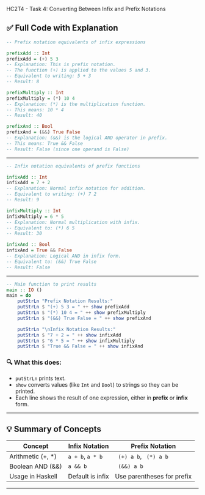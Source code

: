 HC2T4 - Task 4: Converting Between Infix and Prefix Notations 



## ✅ Full Code with Explanation

```haskell
-- Prefix notation equivalents of infix expressions

prefixAdd :: Int
prefixAdd = (+) 5 3
-- Explanation: This is prefix notation.
-- The function (+) is applied to the values 5 and 3.
-- Equivalent to writing: 5 + 3
-- Result: 8

prefixMultiply :: Int
prefixMultiply = (*) 10 4
-- Explanation: (*) is the multiplication function.
-- This means: 10 * 4
-- Result: 40

prefixAnd :: Bool
prefixAnd = (&&) True False
-- Explanation: (&&) is the logical AND operator in prefix.
-- This means: True && False
-- Result: False (since one operand is False)
```

---

```haskell
-- Infix notation equivalents of prefix functions

infixAdd :: Int
infixAdd = 7 + 2
-- Explanation: Normal infix notation for addition.
-- Equivalent to writing: (+) 7 2
-- Result: 9

infixMultiply :: Int
infixMultiply = 6 * 5
-- Explanation: Normal multiplication with infix.
-- Equivalent to: (*) 6 5
-- Result: 30

infixAnd :: Bool
infixAnd = True && False
-- Explanation: Logical AND in infix form.
-- Equivalent to: (&&) True False
-- Result: False
```

---

```haskell
-- Main function to print results
main :: IO ()
main = do
    putStrLn "Prefix Notation Results:"
    putStrLn $ "(+) 5 3 = " ++ show prefixAdd
    putStrLn $ "(*) 10 4 = " ++ show prefixMultiply
    putStrLn $ "(&&) True False = " ++ show prefixAnd

    putStrLn "\nInfix Notation Results:"
    putStrLn $ "7 + 2 = " ++ show infixAdd
    putStrLn $ "6 * 5 = " ++ show infixMultiply
    putStrLn $ "True && False = " ++ show infixAnd
```

### 🔍 What this does:

* `putStrLn` prints text.
* `show` converts values (like `Int` and `Bool`) to strings so they can be printed.
* Each line shows the result of one expression, either in **prefix** or **infix** form.

---

## 💡 Summary of Concepts

| Concept            | Infix Notation   | Prefix Notation            |
| ------------------ | ---------------- | -------------------------- |
| Arithmetic (+, \*) | `a + b`, `a * b` | ` (+) a b`, ` (*) a b`     |
| Boolean AND (&&)   | `a && b`         | ` (&&) a b`                |
| Usage in Haskell   | Default is infix | Use parentheses for prefix |

---

